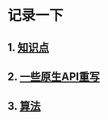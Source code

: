 # 记录一下

## 1. [知识点](https://github.com/chun1hao/MyBlog/tree/master/base)
## 2. [一些原生API重写](https://github.com/chun1hao/MyBlog/tree/master/API)
## 3. [算法](https://github.com/chun1hao/MyBlog/tree/master/algorithm)
